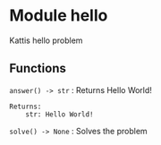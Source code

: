 Module hello
============
Kattis hello problem

Functions
---------

    
`answer() ‑> str`
:   Returns Hello World!
    
    Returns:
        str: Hello World!

    
`solve() ‑> None`
:   Solves the problem